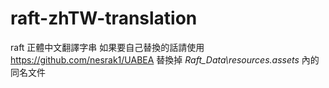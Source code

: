 # raft-zhTW-translation
raft 正體中文翻譯字串
如果要自己替換的話請使用 https://github.com/nesrak1/UABEA
替換掉 *Raft_Data\resources.assets* 內的同名文件
